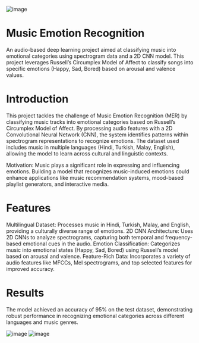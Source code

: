 ![image](https://github.com/user-attachments/assets/5890682c-90b6-4f55-80aa-f185a634dda1)
# Music Emotion Recognition
An audio-based deep learning project aimed at classifying music into emotional categories using spectrogram data and a 2D CNN model. This project leverages Russell’s Circumplex Model of Affect to classify songs into specific emotions (Happy, Sad, Bored) based on arousal and valence values.

# Introduction
This project tackles the challenge of Music Emotion Recognition (MER) by classifying music tracks into emotional categories based on Russell’s Circumplex Model of Affect. By processing audio features with a 2D Convolutional Neural Network (CNN), the system identifies patterns within spectrogram representations to recognize emotions. The dataset used includes music in multiple languages (Hindi, Turkish, Malay, English), allowing the model to learn across cultural and linguistic contexts.

Motivation: Music plays a significant role in expressing and influencing emotions. Building a model that recognizes music-induced emotions could enhance applications like music recommendation systems, mood-based playlist generators, and interactive media.

# Features
Multilingual Dataset: Processes music in Hindi, Turkish, Malay, and English, providing a culturally diverse range of emotions.
2D CNN Architecture: Uses 2D CNNs to analyze spectrograms, capturing both temporal and frequency-based emotional cues in the audio.
Emotion Classification: Categorizes music into emotional states (Happy, Sad, Bored) using Russell’s model based on arousal and valence.
Feature-Rich Data: Incorporates a variety of audio features like MFCCs, Mel spectrograms, and top selected features for improved accuracy.

# Results
The model achieved an accuracy of 95% on the test dataset, demonstrating robust performance in recognizing emotional categories across different languages and music genres.

![image](https://github.com/user-attachments/assets/903570ba-7379-44ce-8bde-fe503f58113f)
![image](https://github.com/user-attachments/assets/51a64975-166d-4cdf-9b85-1f433bf31aa2)
